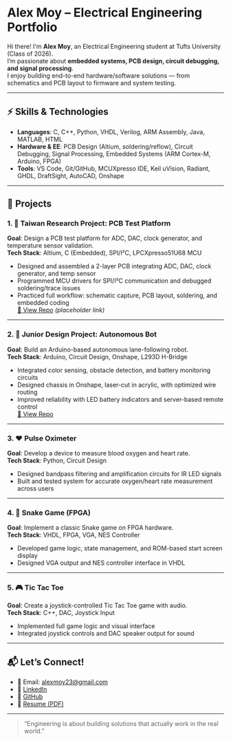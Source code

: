 # Alex Moy – Electrical Engineering Portfolio

Hi there! I'm **Alex Moy**, an Electrical Engineering student at Tufts University (Class of 2026).  
I’m passionate about **embedded systems, PCB design, circuit debugging, and signal processing**.  
I enjoy building end-to-end hardware/software solutions — from schematics and PCB layout to firmware and system testing.

---

## ⚡ Skills & Technologies

- **Languages**: C, C++, Python, VHDL, Verilog, ARM Assembly, Java, MATLAB, HTML  
- **Hardware & EE**: PCB Design (Altium, soldering/reflow), Circuit Debugging, Signal Processing, Embedded Systems (ARM Cortex-M, Arduino, FPGA)  
- **Tools**: VS Code, Git/GitHub, MCUXpresso IDE, Keil uVision, Radiant, GHDL, DraftSight, AutoCAD, Onshape  

---

## 📁 Projects

### 1. 🔬 Taiwan Research Project: PCB Test Platform
**Goal**: Design a PCB test platform for ADC, DAC, clock generator, and temperature sensor validation.  
**Tech Stack**: Altium, C (Embedded), SPI/I²C, LPCXpresso51U68 MCU  
- Designed and assembled a 2-layer PCB integrating ADC, DAC, clock generator, and temp sensor  
- Programmed MCU drivers for SPI/I²C communication and debugged soldering/trace issues  
- Practiced full workflow: schematic capture, PCB layout, soldering, and embedded coding  
[🔗 View Repo](https://github.com/alexmoy) *(placeholder link)*

---

### 2. 🤖 Junior Design Project: Autonomous Bot
**Goal**: Build an Arduino-based autonomous lane-following robot.  
**Tech Stack**: Arduino, Circuit Design, Onshape, L293D H-Bridge  
- Integrated color sensing, obstacle detection, and battery monitoring circuits  
- Designed chassis in Onshape, laser-cut in acrylic, with optimized wire routing  
- Improved reliability with LED battery indicators and server-based remote control  
[🔗 View Repo](https://github.com/alexmoy/grape_expectations)

---

### 3. ❤️ Pulse Oximeter
**Goal**: Develop a device to measure blood oxygen and heart rate.  
**Tech Stack**: Python, Circuit Design  
- Designed bandpass filtering and amplification circuits for IR LED signals  
- Built and tested system for accurate oxygen/heart rate measurement across users  

---

### 4. 🐍 Snake Game (FPGA)
**Goal**: Implement a classic Snake game on FPGA hardware.  
**Tech Stack**: VHDL, FPGA, VGA, NES Controller  
- Developed game logic, state management, and ROM-based start screen display  
- Designed VGA output and NES controller interface in VHDL  

---

### 5. 🎮 Tic Tac Toe
**Goal**: Create a joystick-controlled Tic Tac Toe game with audio.  
**Tech Stack**: C++, DAC, Joystick Input  
- Implemented full game logic and visual interface  
- Integrated joystick controls and DAC speaker output for sound  

---

## 📬 Let’s Connect!

- 📧 Email: alexmoy23@gmail.com  
- 💼 [LinkedIn](www.linkedin.com/in/alex-moy01)
- 🐙 [GitHub](https://github.com/alexmoy)  
- 📄 [Resume (PDF)](resume.pdf)  

---

> “Engineering is about building solutions that actually work in the real world.”
